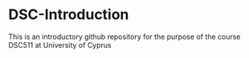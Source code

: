 # DSC-Introduction
This is an introductory github repository for the purpose of the course DSC511 at University of Cyprus
